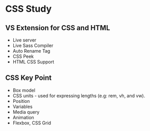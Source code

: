 # CSS Study



## VS Extension for CSS and HTML
- Live server
- Live Sass Compiler
- Auto Rename Tag
- CSS Peek
- HTML CSS Support


## CSS Key Point

- Box model
- CSS units - used for expressing lengths (e.g: rem, vh, and vw).
- Position 
- Variables
- Media query
- Animation
- Flexbox, CSS Grid 